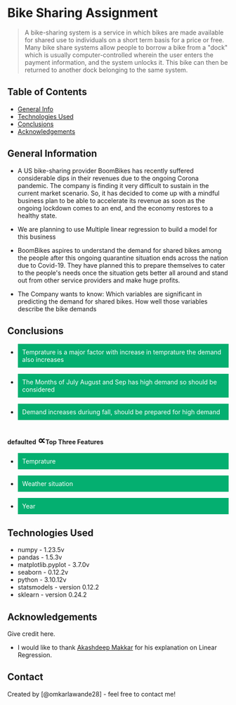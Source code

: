 # Bike Sharing Assignment
> A bike-sharing system is a service in which bikes are made available for shared use to individuals on a short term basis for a price or free. Many bike share systems allow people to borrow a bike from a "dock" which is usually computer-controlled wherein the user enters the payment information, and the system unlocks it. This bike can then be returned to another dock belonging to the same system.


## Table of Contents
* [General Info](#general-information)
* [Technologies Used](#technologies-used)
* [Conclusions](#conclusions)
* [Acknowledgements](#acknowledgements)

<!-- You can include any other section that is pertinent to your problem -->

## General Information
- A US bike-sharing provider BoomBikes has recently suffered considerable dips in their revenues due to the ongoing Corona pandemic. The company is finding it very difficult to sustain in the current market scenario. So, it has decided to come up with a mindful business plan to be able to accelerate its revenue as soon as the ongoing lockdown comes to an end, and the economy restores to a healthy state. 

- We are planning to use Multiple linear regression to build a model for this business

- BoomBikes aspires to understand the demand for shared bikes among the people after this ongoing quarantine situation ends across the nation due to Covid-19. They have planned this to prepare themselves to cater to the people's needs once the situation gets better all around and stand out from other service providers and make huge profits.
- The Company wants to know:
  Which variables are significant in predicting the demand for shared bikes.
  How well those variables describe the bike demands

<!-- You don't have to answer all the questions - just the ones relevant to your project. -->

## Conclusions
- <p style='background-color:#04AF70;padding:10px;color:white'>Temprature is a major factor with increase in temprature the demand also increases</p>
- <p style='background-color:#04AF70;padding:10px;color:white'>The Months of July August and Sep has high demand so should be considered</p>
- <p style='background-color:#04AF70;padding:10px;color:white'>Demand increases duriung fall, should be prepared for high demand</p>
 
<br/> <b>defaulted <label style="font-size:25px">&#8733;</label>Top Three Features</b></p>
- <p style='background-color:#04AF70;padding:10px;color:white'>Temprature</p>
- <p style='background-color:#04AF70;padding:10px;color:white'>Weather situation</p>
- <p style='background-color:#04AF70;padding:10px;color:white'>Year</p>


<!-- You don't have to answer all the questions - just the ones relevant to your project. -->


## Technologies Used
- numpy - 1.23.5v
- pandas - 1.5.3v
- matplotlib.pyplot - 3.7.0v
- seaborn - 0.12.2v
- python - 3.10.12v
- statsmodels - version 0.12.2
- sklearn - version 0.24.2


<!-- As the libraries versions keep on changing, it is recommended to mention the version of library used in this project -->

## Acknowledgements
Give credit here.
- I  would like to thank [Akashdeep Makkar](https://www.linkedin.com/in/akashdeep-makkar-12110880/) for his explanation on Linear Regression.




## Contact
Created by [@omkarlawande28] - feel free to contact me!


<!-- Optional -->
<!-- ## License -->
<!-- This project is open source and available under the [... License](). -->

<!-- You don't have to include all sections - just the one's relevant to your project -->